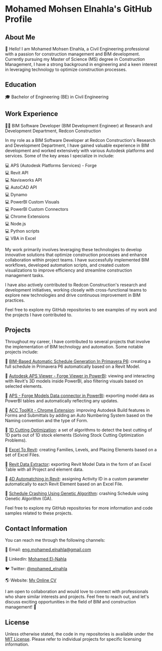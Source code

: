 # Mohamed Mohsen Elnahla's GitHub Profile

## About Me

👋 Hello! I am Mohamed Mohsen Elnahla, a Civil Engineering professional with a passion for construction management and BIM development. Currently pursuing my Master of Science (MS) degree in Construction Management, I have a strong background in engineering and a keen interest in leveraging technology to optimize construction processes.

## Education

🎓 Bachelor of Engineering (BE) in Civil Engineering

## Work Experience
👨‍💻 BIM Software Developer (BIM Development Engineer) at Research and Development Department, Redcon Construction

In my role as a BIM Software Developer at Redcon Construction's Research and Development Department, I have gained valuable experience in BIM development and worked extensively with various Autodesk platforms and services. Some of the key areas I specialize in include:

💻 APS (Autodesk Platforms Services) - Forge  
💻 Revit API  
💻 Navisworks API  
💻 AutoCAD API  
💻 Dynamo  
💻 PowerBI Custom Visuals  
💻 PowerBI Custom Connectors  
💻 Chrome Extensions  
💻 Node.js  
💻 Python scripts  
💻 VBA in Excel  


My work primarily involves leveraging these technologies to develop innovative solutions that optimize construction processes and enhance collaboration within project teams. I have successfully implemented BIM workflows, developed automation scripts, and created custom visualizations to improve efficiency and streamline construction management tasks.

I have also actively contributed to Redcon Construction's research and development initiatives, working closely with cross-functional teams to explore new technologies and drive continuous improvement in BIM practices.

Feel free to explore my GitHub repositories to see examples of my work and the projects I have contributed to.

## Projects

Throughout my career, I have contributed to several projects that involve the implementation of BIM technology and automation. Some notable projects include:

🚧 [BIM-Based Automatic Schedule Generation In Primavera P6](link-to-project-1): creating a full schedule in Primavera P6 automatically based on a Revit Model.

🚧 [Autodesk APS Viewer - Forge Viewer in PowerBI](link-to-project-2): viewing and interacting with Revit's 3D models inside PowerBI, also filtering visuals based on selected elements.

🚧 [APS - Forge Models Data connector in PowerBI](link-to-project-3): exporting model data as PowerBI tables and automatically reflecting any updates.

🚧 [ACC ToolKit - Chrome Extension](link-to-project-3): improving Autodesk Build features in Forms and Submittals by adding an Auto Numbering System based on the Naming convention and the type of Form.

🚧 [1D Cutting Optimization](link-to-project-3): a set of algorithms to detect the best cutting of 1D parts out of 1D stock elements (Solving Stock Cutting Optimization Problems).

🚧 [Excel To Revit](link-to-project-3): creating Families, Levels, and Placing Elements based on a set of Excel Files.

🚧 [Revit Data Extractor](link-to-project-3): exporting Revit Model Data in the form of an Excel Table with all Project and element data.

🚧 [4D Automatching in Revit](link-to-project-3): assigning Activity ID in a custom parameter automatically to each Revit Element based on an Excel File.

🚧 [Schedule Crashing Using Genetic Algorithm](link-to-project-3): crashing Schedule using Genetic Algorithm (GA).


Feel free to explore my GitHub repositories for more information and code samples related to these projects.

## Contact Information

You can reach me through the following channels:

📧 Email: [eng.mohamed.elnahla@gmail.com](mailto:eng.mohamed.elnahla@gmail.com)

🔗 LinkedIn: [Mohamed El-Nahla](https://www.linkedin.com/in/mohamed-el-nahla/)

🐦 Twitter: [@mohamed_elnahla](https://twitter.com/MOHAMED_ELNAHLA)

🌎 Website: [My Online CV](https://mohamed-elnahla.github.io/Mohamed-elnahla-CV/)


I am open to collaboration and would love to connect with professionals who share similar interests and projects. Feel free to reach out, and let's discuss exciting opportunities in the field of BIM and construction management! 🤝

## License

Unless otherwise stated, the code in my repositories is available under the [MIT License](link-to-license). Please refer to individual projects for specific licensing information.
